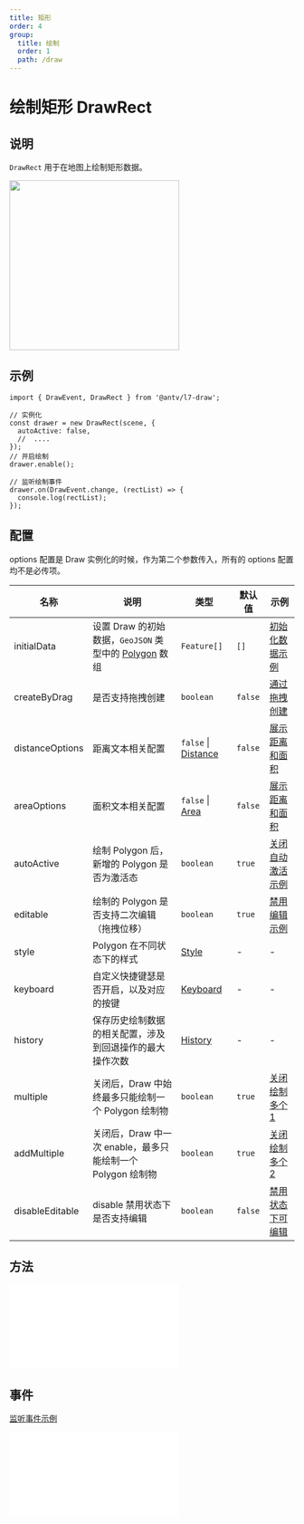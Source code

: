 ```yaml
---
title: 矩形
order: 4
group:
  title: 绘制
  order: 1
  path: /draw
---
```


# 绘制矩形 DrawRect

## 说明

`DrawRect` 用于在地图上绘制矩形数据。

<img src="https://gw.alipayobjects.com/mdn/rms_2591f5/afts/img/A*zvXVRKGy6joAAAAAAAAAAAAAARQnAQ" width="300" />

## 示例

```tsx | pure
import { DrawEvent, DrawRect } from '@antv/l7-draw';

// 实例化
const drawer = new DrawRect(scene, {
  autoActive: false,
  //  ....
});
// 开启绘制
drawer.enable();

// 监听绘制事件
drawer.on(DrawEvent.change, (rectList) => {
  console.log(rectList);
});
```

## 配置

options 配置是 Draw 实例化的时候，作为第二个参数传入，所有的 options 配置均不是必传项。

| 名称            | 说明                                                                                                                 | 类型                                                 | 默认值  | 示例                                                              |
| --------------- | -------------------------------------------------------------------------------------------------------------------- | ---------------------------------------------------- | ------- | ----------------------------------------------------------------- |
| initialData     | 设置 Draw 的初始数据，`GeoJSON` 类型中的 [Polygon](https://datatracker.ietf.org/doc/html/rfc7946#section-3.1.6) 数组 | `Feature[]`                                          | `[]`    | [初始化数据示例](/example/rect/init-data)                         |
| createByDrag    | 是否支持拖拽创建                                                                                                     | `boolean`                                            | `false` | [通过拖拽创建](/example/rect/create-by-drag)                      |
| distanceOptions | 距离文本相关配置                                                                                                     | `false` &#124; [Distance](/docs/super/distance#配置) | `false` | [展示距离和面积](/example/rect/area)                              |
| areaOptions     | 面积文本相关配置                                                                                                     | `false` &#124; [Area](/docs/super/area#配置)         | `false` | [展示距离和面积](/example/rect/area)                              |
| autoActive      | 绘制 Polygon 后，新增的 Polygon 是否为激活态                                                                         | `boolean`                                            | `true`  | [关闭自动激活示例](/example/rect/auto-focus)                      |
| editable        | 绘制的 Polygon 是否支持二次编辑（拖拽位移）                                                                          | `boolean`                                            | `true`  | [禁用编辑示例](/example/rect/editable)                            |
| style           | Polygon 在不同状态下的样式                                                                                           | [Style](/docs/super/style#配置)                      | -       | -                                                                 |
| keyboard        | 自定义快捷键瑟是否开启，以及对应的按键                                                                               | [Keyboard](/docs/super/keyboard#配置)                | -       | -                                                                 |
| history         | 保存历史绘制数据的相关配置，涉及到回退操作的最大操作次数                                                             | [History](/docs/super/history#配置)                  | -       | -                                                                 |
| multiple        | 关闭后，Draw 中始终最多只能绘制一个 Polygon 绘制物                                                                   | `boolean`                                            | `true`  | [关闭绘制多个 1](/example/rect/multiple#始终最多绘制一个)         |
| addMultiple     | 关闭后，Draw 中一次 enable，最多只能绘制一个 Polygon 绘制物                                                          | `boolean`                                            | `true`  | [关闭绘制多个 2](/example/rect/multiple#单次-enable-最多绘制一个) |
| disableEditable | disable 禁用状态下是否支持编辑                                                                                       | `boolean`                                            | `false` | [禁用状态下可编辑](/example/rect/disable-editable)                |

## 方法

<embed src="../method.md"></embed>

## 事件

[监听事件示例](/example/rect/event)

<embed src="../event.md"></embed>
